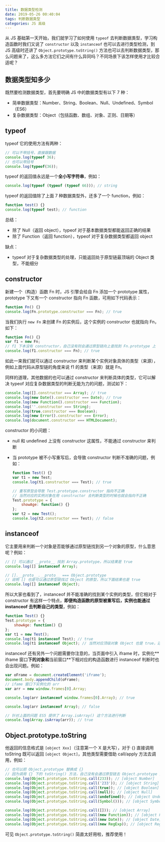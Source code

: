 ```yaml
---
title: 数据类型检测
date: 2019-05-26 00:40:04
tags: 判断数据类型
categories: JS 高级
---
```


从 JS 基础第一天开始，我们就学习了如何使用 `typeof` 去判断数据类型，学习构造函数时我们又说了  `constructor` 以及 `instanceof` 也可以去进行类型检测，到 JS 高级时还讲了 `Object.prototype.toString()` 方法也可以去判断数据类型，那么问题来了，这么多方法它们之间有什么异同吗？不同场景下该怎样使用才比较合适呢？

<!-- more -->

## 数据类型知多少

既然要检测数据类型，首先要明确 JS 中的数据类型有以下 7 种：

- 简单数据类型：Number、String、Boolean、Null、Undefined、Symbol（ES6）
- 复杂数据类型：Object（包括函数、数组、对象、正则、日期等）

## typeof

typeof 它的使用方法有两种：

```javascript
// 可以不带括号，直接跟数据
console.log(typeof 36);
// 也可以带括号
console.log(typeof(36));
```

typeof 的返回值永远是一个**全小写字符串**，例如：

```javascript
console.log(typeof (typeof (typeof 66))); // string
```

typeof 的返回值除了上面 7 种数据类型外，还多了一个 function，例如：

```javascript
function test() {}
console.log(typeof test); // function
```

总结：

- 除了 Null（返回 object），typeof 对于基本数据类型都能返回正确的结果
- 除了 Function（返回 function），typeof 对于复杂数据类型都返回 object

缺点：

- typeof 对于复杂数据类型的处理，只能返回处于原型链最顶端的 Object 类型，不能细分

## constructor

新建一个（构造）函数 Fn 时，JS 引擎会给自 Fn 添加一个 prototype 属性，prototype 下又有一个 constructor 指向 Fn 函数，可用如下代码表示：

```javascript
function Fn() {}
console.log(Fn.prototype.constructor === Fn); // true
```

当我们执行 `new Fn` 来创建 Fn 的实例后，这个实例的 constructor 也就指向 Fn，如下：

```javascript
function Fn() {}
var f1 = new Fn;
// f1 下本没有 constructor，自己没有则会通过原型链向上查找到 Fn.prototype 上
console.log(f1.constructor === Fn); // true
```

如此一来我们就可以通过 constructor 来判断某个实例对象具体的类型（来源），例如上面代码从原型链的角度来说 f1 的类型（来源）就是 Fn。

同样的道理，其他数据的也可以通过 constructor 来判断具体的类型，它可以解决 typeof 对应复杂数据类型的判断无能为力的问题，测试如下：

```javascript
console.log([].constructor === Array); // true
console.log(new Date().constructor === Date); // true
console.log(new Function().constructor === Function);
console.log(''.constructor === String);
console.log(true.constructor === Boolean);
console.log(new Error().constructor === Error);
console.log(document.constructor === HTMLDocument);
```

constructor 的小问题：

- null 和 undefined 上没有 constructor 这属性，不能通过 constructor 来判断
- 当 prototype 被不小写重写后，会导致 constructor 判断不准确的问题，例如：

    ```javascript
    function Test() {}
    var t1 = new Test;
    console.log(t1.constructor === Test); // true

    // 重写原型会导致 Test.prototype.constructor 指向不正确
    // 当然对应的实例对象在用 constructor 去判断类型的时候也就会指向不正确
    Test.prototype = {
        showAge: function() {}
    };
    var t2 = new Test();
    console.log(t2.constructor === Test); // false
    ```

## instanceof

它主要用来判断一个对象是否能够通过原型链找到另一个对象的原型，什么意思呢？例如：

```javascript
// [] 可以通过 __proto__ 找到 Array.prototype，所以结果是 true
console.log([] instanceof Array);
```

```javascript
// [].__proto__.__proto__ === Object.prototype
// 说明 [] 也是可以通过原型链找过 Object 的原型，所以下面结果也是 true
console.log([] instanceof Object);
```

所以大家也看到了，instanceof 并不能准确的找到某个实例的类型，但它相对于 constructor 有这样一个特点，**即便构造函数的原型被重写后，实例也能通过 instanceof 去判断自己的类型**，例如：

```javascript
function Test() {}
Test.prototype = {
    showAge: function() {}
};
var t1 = new Test();
console.log(t1 instanceof Test); // true
console.log(t1 instanceof Object); // 当然对应顶级对象 Object 也是 true，还是不能准确判断就是 Test 类型
```

instanceof 还有另外一个问题需要你注意的，当页面中引入 iframe 时，实例化** iframe 窗口**下的对象和**当前窗口**下相对应的构造函数进行 instanceof 判断时也会出现问题。例如：

```javascript
var oFrame = document.createElement('iframe');
document.body.appendChild(oFrame);
// ifame 窗口下实例化的 arr
var arr = new window.frames[0].Array;

console.log(arr instanceof window.frames[0].Array); // true

console.log(arr instanceof Array); // false

// 针对上面的问题 ES5 提供了 Array.isArray() 这个方法进行判断
console.log(Array.isArray(arr)); // true
```

## Object.prototype.toString

他返回的信息格式是 `[object Xxx]`（注意第一个 X 是大写），对于 {} 直接调用 toString 既可以返回 `[object Object]`，其他类型需要借助 call/apply 方法去调用，例如：

```javascript
// 也可以把 Object.prototype 替换成 {}
// 因为调用 {} 下的 toString() 方法，自己没有会通过原型链去 Object.prototype 上面找
console.log(Object.prototype.toString.call(233)); // [object Number]
console.log(Object.prototype.toString.call('233')); // [object String]
console.log(Object.prototype.toString.call(true)); // [object Boolean]
console.log(Object.prototype.toString.call(null)); // [object Null]
console.log(Object.prototype.toString.call(undefined)); // [object Undefined]
console.log(Object.prototype.toString.call(Symbol())); // [object Symbol]

console.log(Object.prototype.toString.call([])); // [object Array]
console.log(Object.prototype.toString.call(new Function)); // [object Function]
console.log(Object.prototype.toString.call(new Date)); // [object Date]
console.log(Object.prototype.toString.call(new RegExp)); // [object RegExp]
```

可见 `Object.prototype.toString()` 简直太好用啦，推荐使用！